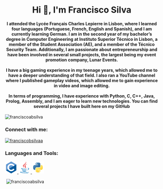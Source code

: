 <h1 align="center">Hi 👋, I'm Francisco Silva</h1>
<h4 align="center">I attended the Lycée Français Charles Lepierre in Lisbon, where I learned four languages (Portuguese, French, English and Spanish), and I am currently learning German. I am in the second year of my bachelor’s degree in Computer Engineering at Instituto Superior Técnico in Lisbon, a member of the Student Association (AE), and a member of the Técnico Security Team. Additionally, I am passionate about entrepreneurship and have been involved in several small projects, the largest being my event promotion company, Lunar Events.
<br>
<br>
I have a big gaming experience in my teenage years, which allowed me to have a deeper understanding of that field. I also ran a YouTube channel where I published gameplay videos, which allowed me to gain experience in video and image editing.
<br>
<br>
In terms of programming, I have experience with Python, C, C++, Java, Prolog, Assembly, and I am eager to learn new technologies. You can find several projects I have built here on my GitHub</h4>

<p align="left"> <img src="https://komarev.com/ghpvc/?username=franciscoabsilva&label=Profile%20views&color=0e75b6&style=flat" alt="franciscoabsilva" /> </p>

<h3 align="left">Connect with me:</h3>
<p align="left">
<a href="https://instagram.com/franciscobsilvaa" target="blank"><img align="center" src="https://raw.githubusercontent.com/rahuldkjain/github-profile-readme-generator/master/src/images/icons/Social/instagram.svg" alt="franciscobsilvaa" height="30" width="40" /></a>
</p>

<h3 align="left">Languages and Tools:</h3>
<p align="left"> <a href="https://www.cprogramming.com/" target="_blank" rel="noreferrer"> <img src="https://raw.githubusercontent.com/devicons/devicon/master/icons/c/c-original.svg" alt="c" width="40" height="40"/> </a> <a href="https://www.java.com" target="_blank" rel="noreferrer"> <img src="https://raw.githubusercontent.com/devicons/devicon/master/icons/java/java-original.svg" alt="java" width="40" height="40"/> </a> <a href="https://www.python.org" target="_blank" rel="noreferrer"> <img src="https://raw.githubusercontent.com/devicons/devicon/master/icons/python/python-original.svg" alt="python" width="40" height="40"/> </a> </p>



<p>&nbsp;<img align="center" src="https://github-readme-stats.vercel.app/api?username=franciscoabsilva&show_icons=true&locale=en" alt="franciscoabsilva" /></p>
